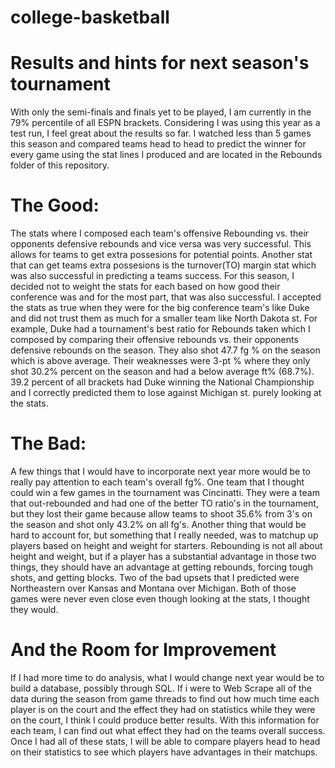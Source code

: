 # college-basketball

# Results and hints for next season's tournament

With only the semi-finals and finals yet to be played, I am currently in the 79% percentile of all ESPN brackets. Considering I was using this year as a test run, I feel great about the results so far. I watched less than 5 games this season and compared teams head to head to predict the winner for every game using the stat lines I produced and are located in the Rebounds folder of this repository.

# The Good:
The stats where I composed each team's offensive Rebounding vs. their opponents defensive rebounds and vice versa was very successful. This allows for teams to get extra possesions for potential points.  Another stat that can get teams extra possesions is the turnover(TO) margin stat which was also successful in predicting a teams success.  For this season, I decided not to weight the stats for each based on how good their conference was and for the most part, that was also successful. I accepted the stats as true when they were for the big conference team's like Duke and did not trust them as much for a smaller team like North Dakota st. For example, Duke had a tournament's best ratio for Rebounds taken which I composed by comparing their offensive rebounds vs. their opponents defensive rebounds on the season. They also shot 47.7 fg % on the season which is above average. Their weaknesses were 3-pt % where they only shot 30.2% percent on the season and had a below average ft% (68.7%). 39.2 percent of all brackets had Duke winning the National Championship and I correctly predicted them to lose against Michigan st. purely looking at the stats.

# The Bad:

A few things that I would have to incorporate next year more would be to really pay attention to each team's overall fg%. One team that I thought could win a few games in the tournament was Cincinatti. They were a team that out-rebounded and had one of the better TO ratio's in the tournament, but they lost their game because allow teams to shoot 35.6% from 3's on the season and shot only 43.2% on all fg's. Another thing that would be hard to account for, but something that I really needed, was to matchup up players based on height and weight for starters. Rebounding is not all about height and weight, but if a player has a substantial advantage in those two things, they should have an advantage at getting rebounds, forcing tough shots, and getting blocks. Two of the bad upsets that I predicted were Northeastern over Kansas and Montana over Michigan. Both of those games were never even close even though looking at the stats, I thought they would. 

# And the Room for Improvement

If I had more time to do analysis, what I would change next year would be to build a database, possibly through SQL. If i were to Web Scrape all of the data during the season from game threads to find out how much time each player is on the court and the effect they had on statistics while they were on the court, I think I could produce better results. With this information for each team, I can find out what effect they had on the teams overall success. Once I had all of these stats, I will be able to compare players head to head on their statistics to see which players have advantages in their matchups.
